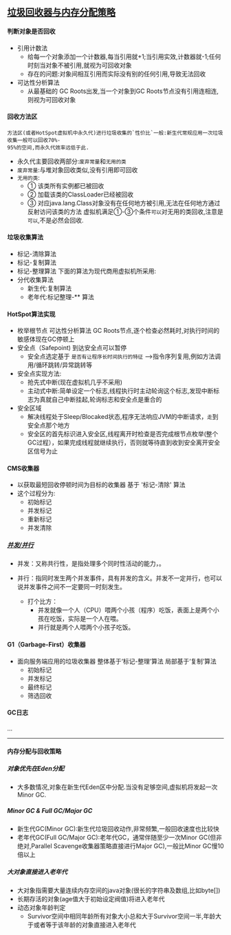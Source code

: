 [垃圾回收器与内存分配策略]()
-----------------
#### 判断对象是否回收
* 引用计数法
  * 给每一个对象添加一个计数器,每当引用就+1;当引用实效,计数器就-1;任何时刻当对象不被引用,就视为可回收对象
  * 存在的问题:对象间相互引用而实际没有别的任何引用,导致无法回收
* 可达性分析算法
  * 从最基础的 GC Roots出发,当一个对象到GC Roots节点没有引用连相连,则视为可回收对象
#### 回收方法区
    方法区(或者HotSpot虚拟机中永久代)进行垃圾收集的`性价比`一般:新生代常规应用一次垃圾收集一般可以回收70%-
    95%的空间,而永久代效率远低于此.
*  永久代主要回收两部分:`废弃常量`和`无用的类`
  * `废弃常量`:与堆对象回收类似,没有引用即可回收
  * `无用的类`:
     * ① 该类所有实例都已被回收
     * ② 加载该类的ClassLoader已经被回收
     * ③ 对应java.lang.Class对象没有在任何地方被引用,无法在任何地方通过反射访问该类的方法
虚拟机满足①-③个条件`可以`对无用的类回收,注意是`可以`,不是必然会回收.

#### 垃圾收集算法
* 标记-清除算法
* 标记-复制算法
* 标记-整理算法
下面的算法为现代商用虚拟机所采用:
* 分代收集算法
  * 新生代:复制算法
  * 老年代:标记整理-** 算法

#### HotSpot算法实现
* 枚举根节点  可达性分析算法 GC Roots节点,逐个检查必然耗时,对执行时间的敏感体现在GC停顿上
* 安全点（Safepoint)  到达安全点可以暂停 
   * 安全点选定基于 `是否有让程序长时间执行的特征` -->指令序列复用,例如方法调用/循环跳转/异常跳转等
 * 安全点实现方法:
   * 抢先式中断(现在虚拟机几乎不采用)
   * 主动式中断:简单设定一个标志,线程执行时主动轮询这个标志,发现中断标志为真就自己中断挂起,轮询标志和安全点是重合的
 * 安全区域
   * 解决线程处于Sleep/Blocaked状态,程序无法响应JVM的中断请求，`走`到安全点那个地方
   * 安全区的首先标识进入安全区,线程离开时检查是否完成根节点枚举(整个GC过程），如果完成线程就继续执行，否则就等待直到收到安全离开安全区信号为止
#### CMS收集器
* 以获取最短回收停顿时间为目标的收集器   基于 '标记-清除' 算法
* 这个过程分为:
  * 初始标记
  * 并发标记
  * 重新标记
  * 并发清除
  
 ##### [并发/并行](https://www.cnblogs.com/xiaowangzi1987/p/6706416.html)
 * 并发：又称共行性，是指处理多个同时性活动的能力，。

 * 并行：指同时发生两个并发事件，具有并发的含义。并发不一定并行，也可以说并发事件之间不一定要同一时刻发生。 

     * 打个比方：
         *   并发就像一个人（CPU）喂两个小孩（程序）吃饭，表面上是两个小孩在吃饭，实际是一个人在喂。
         *   并行就是两个人喂两个小孩子吃饭。 
#### G1（Garbage-First）收集器
* 面向服务端应用的垃圾收集器    整体基于‘标记-整理’算法    局部基于‘复制’算法
  * 初始标记
  * 并发标记
  * 最终标记
  * 筛选回收
#### GC日志
...

--------------
#### 内存分配与回收策略
##### 对象优先在Eden分配
  * 大多数情况,对象在新生代Eden区中分配.当没有足够空间,虚拟机将发起一次Minor GC.
##### Minor GC & Full GC/Major GC
* 新生代GC(Minor GC):新生代垃圾回收动作,非常频繁,一般回收速度也比较快
* 老年代GC(Full GC/Major GC):老年代GC，通常伴随至少一次Minor GC(但非绝对,Parallel Scavenge收集器策略直接进行Major GC),一般比Minor GC慢10倍以上
##### 大对象直接进入老年代
* 大对象指需要大量连续内存空间的java对象(很长的字符串及数组,比如byte[])
* 长期存活的对象(age值大于初始设定阀值)将进入老年代
* 动态对象年龄判定
  * Survivor空间中相同年龄所有对象大小总和大于Survivor空间一半,年龄大于或者等于该年龄的对象直接进入老年代
 



  

